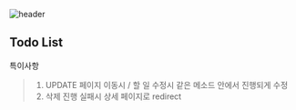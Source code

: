 ![header](https://capsule-render.vercel.app/api?type=wave&color=auto&height=300&section=header&text=JDBC-Project&fontSize=90)

## Todo List

특이사항

> 1. UPDATE 페이지 이동시 / 할 일 수정시 같은 메소드 안에서 진행되게 수정
> 2. 삭제 진행 실패시 상세 페이지로 redirect
